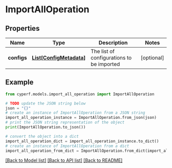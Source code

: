 # ImportAllOperation


## Properties

Name | Type | Description | Notes
------------ | ------------- | ------------- | -------------
**configs** | [**List[ConfigMetadata]**](ConfigMetadata.md) | The list of configurations to be imported | [optional] 

## Example

```python
from cyperf.models.import_all_operation import ImportAllOperation

# TODO update the JSON string below
json = "{}"
# create an instance of ImportAllOperation from a JSON string
import_all_operation_instance = ImportAllOperation.from_json(json)
# print the JSON string representation of the object
print(ImportAllOperation.to_json())

# convert the object into a dict
import_all_operation_dict = import_all_operation_instance.to_dict()
# create an instance of ImportAllOperation from a dict
import_all_operation_from_dict = ImportAllOperation.from_dict(import_all_operation_dict)
```
[[Back to Model list]](../README.md#documentation-for-models) [[Back to API list]](../README.md#documentation-for-api-endpoints) [[Back to README]](../README.md)


